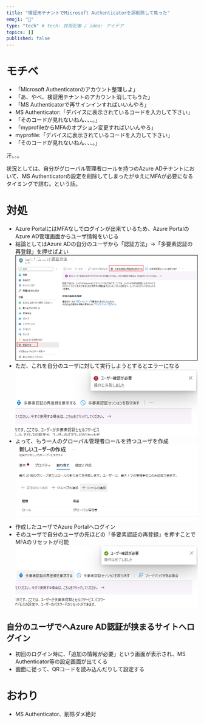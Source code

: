 ```yaml
---
title: "検証用テナントでMicrosoft Authenticatorを誤削除して焦った"
emoji: "💨"
type: "tech" # tech: 技術記事 / idea: アイデア
topics: []
published: false
---
```

# モチベ
- 「Microsoft Authenticatorのアカウント整理しよ」
- 「あ、やべ、検証用テナントのアカウント消してもうた」
- 「MS Authenticatorで再サインインすればいいんやろ」
- MS Authenticator:「デバイスに表示されているコードを入力して下さい」
- 「そのコードが見れないねん、、、。」
- 「myprofileからMFAのオプション変更すればいいんやろ」
- myprofile:「デバイスに表示されているコードを入力して下さい」
- 「そのコードが見れないねん、、、。」

汗。。。

状況としては、自分がグローバル管理者ロールを持つのAzure ADテナントにおいて、MS Authenticatorの設定を削除してしまったがゆえにMFAが必要になるタイミングで詰む。という話。

# 対処
- Azure PortalにはMFAなしでログインが出来ているため、Azure PortalのAzure AD管理画面からユーザ情報をいじる
- 結論としてはAzure ADの自分のユーザから「認証方法」->「多要素認証の再登録」を押せばよい
![](/images/20230425-azureadmfareset/01.png)
- ただ、これを自分のユーザに対して実行しようとするとエラーになる
![](/images/20230425-azureadmfareset/02.png)
- よって、もう一人のグローバル管理者ロールを持つユーザを作成
![](/images/20230425-azureadmfareset/03.png)
- 作成したユーザでAzure Portalへログイン
- そのユーザで自分のユーザの先ほどの「多要素認証の再登録」を押すことでMFAのリセットが可能
![](/images/20230425-azureadmfareset/04.png)

## 自分のユーザでへAzure AD認証が挟まるサイトへログイン
- 初回のログイン時に、「追加の情報が必要」という画面が表示され、MS Authenticator等の設定画面が出てくる
- 画面に従って、QRコードを読み込んだりして設定する

# おわり
- MS Authenticator、削除ダメ絶対
